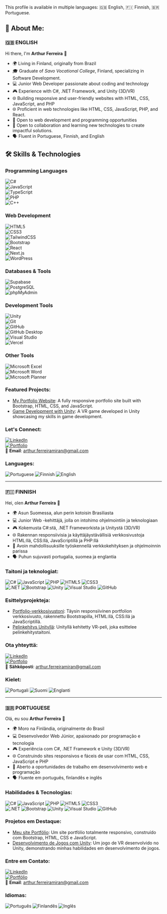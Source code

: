This profile is available in multiple languages: 🇬🇧 English, 🇫🇮 Finnish, 🇧🇷 Portuguese.

## 💫 About Me:

### 🇬🇧 **ENGLISH**
Hi there, I'm **Arthur Ferreira** 👋  
- 🌍 Living in Finland, originally from Brazil
- 🎓 Graduate of *Savo Vocational College*, Finland, specializing in Software Development.  
- 💻 Junior Web Developer passionate about coding and technology  
- 🎮 Experience with C#, .NET Framework, and Unity (3D/VR)  
- 🌐 Building responsive and user-friendly websites with HTML, CSS, JavaScript, and PHP
- 🌐 Proficient in web technologies like HTML, CSS, JavaScript, PHP, and React.  
- 💼 Open to web development and programming opportunities
- 🚀 Open to collaboration and learning new technologies to create impactful solutions.  
- 🗣️ Fluent in Portuguese, Finnish, and English  

## 🛠️ **Skills & Technologies**  

### **Programming Languages**  
![C#](https://img.shields.io/badge/c%23-%23239120.svg?style=flat&logo=csharp&logoColor=white)  
![JavaScript](https://img.shields.io/badge/javascript-%23323330.svg?style=flat&logo=javascript&logoColor=%23F7DF1E)  
![TypeScript](https://img.shields.io/badge/typescript-%23007ACC.svg?style=flat&logo=typescript&logoColor=white)  
![PHP](https://img.shields.io/badge/php-%23777BB4.svg?style=flat&logo=php&logoColor=white)  
![C++](https://img.shields.io/badge/c++-%2300599C.svg?style=flat&logo=c%2B%2B&logoColor=white)  

### **Web Development**  
![HTML5](https://img.shields.io/badge/html5-%23E34F26.svg?style=flat&logo=html5&logoColor=white)  
![CSS3](https://img.shields.io/badge/css3-%231572B6.svg?style=flat&logo=css3&logoColor=white)  
![TailwindCSS](https://img.shields.io/badge/tailwindcss-%2338B2AC.svg?style=flat&logo=tailwind-css&logoColor=white)  
![Bootstrap](https://img.shields.io/badge/bootstrap-%238511FA.svg?style=flat&logo=bootstrap&logoColor=white)  
![React](https://img.shields.io/badge/react-%2320232a.svg?style=flat&logo=react&logoColor=%2361DAFB)  
![Next.js](https://img.shields.io/badge/next.js-%23000000.svg?style=flat&logo=next.js&logoColor=white)  
![WordPress](https://img.shields.io/badge/wordpress-%23117AC9.svg?style=flat&logo=wordpress&logoColor=white)  

### **Databases & Tools**  
![Supabase](https://img.shields.io/badge/supabase-%23000000.svg?style=flat&logo=supabase&logoColor=white)  
![PostgreSQL](https://img.shields.io/badge/postgreSQL-%23316192.svg?style=flat&logo=postgresql&logoColor=white)  
![phpMyAdmin](https://img.shields.io/badge/phpMyAdmin-%236899FF.svg?style=flat&logo=phpmyadmin&logoColor=white)  

### **Development Tools**  
![Unity](https://img.shields.io/badge/unity-%23000000.svg?style=flat&logo=unity&logoColor=white)  
![Git](https://img.shields.io/badge/git-%23F05033.svg?style=flat&logo=git&logoColor=white)  
![GitHub](https://img.shields.io/badge/github-%23121011.svg?style=flat&logo=github&logoColor=white)  
![GitHub Desktop](https://img.shields.io/badge/github_desktop-%23121011.svg?style=flat&logo=github&logoColor=white)  
![Visual Studio](https://img.shields.io/badge/visual_studio-%235C2D91.svg?style=flat&logo=visual%20studio&logoColor=white)  
![Vercel](https://img.shields.io/badge/vercel-%23000000.svg?style=flat&logo=vercel&logoColor=white)  

### **Other Tools**  
![Microsoft Excel](https://img.shields.io/badge/microsoft_excel-%2334A853.svg?style=flat&logo=microsoft-excel&logoColor=white)  
![Microsoft Word](https://img.shields.io/badge/microsoft_word-%231D9BF0.svg?style=flat&logo=microsoft-word&logoColor=white)  
![Microsoft Planner](https://img.shields.io/badge/microsoft_planner-%235BC236.svg?style=flat&logo=microsoft&logoColor=white)  


### Featured Projects:  
- [My Portfolio Website](https://naroshh.github.io): A fully responsive portfolio site built with Bootstrap, HTML, CSS, and JavaScript.  
- [Game Development with Unity](https://github.com/Naroshh/GameProject): A VR game developed in Unity showcasing my skills in game development.  

### Let's Connect:  
[![LinkedIn](https://img.shields.io/badge/LinkedIn-%230077B5.svg?style=flat&logo=linkedin&logoColor=white)](https://www.linkedin.com/in/arthur-ferreira-66815524a)  
[![Portfolio](https://img.shields.io/badge/Portfolio-%23000000.svg?style=flat&logo=githubpages&logoColor=white)](https://naroshh.github.io)  
📧 **Email**: arthur.ferreiramiran@gmail.com  

### Languages:  
![Portuguese](https://img.shields.io/badge/Portuguese-Native-green)
![Finnish](https://img.shields.io/badge/Finnish-Fluent-blue)
![English](https://img.shields.io/badge/English-Fluent-yellow)

---

### 🇫🇮 **FINNISH**
Hei, olen **Arthur Ferreira** 👋  
- 🌍 Asun Suomessa, alun perin kotoisin Brasiliasta  
- 💻 Junior Web -kehittäjä, jolla on intohimo ohjelmointiin ja teknologiaan  
- 🎮 Kokemusta C#:stä, .NET Frameworkista ja Unitystä (3D/VR)  
- 🌐 Rakennan responsiivisia ja käyttäjäystävällisiä verkkosivustoja HTML:llä, CSS:llä, JavaScriptillä ja PHP:llä  
- 💼 Avoin mahdollisuuksille työskennellä verkkokehityksen ja ohjelmoinnin parissa  
- 🗣️ Puhun sujuvasti portugalia, suomea ja englantia  

### Taitoni ja teknologiat:  
![C#](https://img.shields.io/badge/c%23-%23239120.svg?style=flat&logo=csharp&logoColor=white)
![JavaScript](https://img.shields.io/badge/javascript-%23323330.svg?style=flat&logo=javascript&logoColor=%23F7DF1E)
![PHP](https://img.shields.io/badge/php-%23777BB4.svg?style=flat&logo=php&logoColor=white)
![HTML5](https://img.shields.io/badge/html5-%23E34F26.svg?style=flat&logo=html5&logoColor=white)
![CSS3](https://img.shields.io/badge/css3-%231572B6.svg?style=flat&logo=css3&logoColor=white)  
![.NET](https://img.shields.io/badge/.NET-5C2D91?style=flat&logo=.net&logoColor=white)
![Bootstrap](https://img.shields.io/badge/bootstrap-%238511FA.svg?style=flat&logo=bootstrap&logoColor=white)
![Unity](https://img.shields.io/badge/unity-%23000000.svg?style=flat&logo=unity&logoColor=white)
![Visual Studio](https://img.shields.io/badge/visual_studio-%235C2D91.svg?style=flat&logo=visual%20studio&logoColor=white)
![GitHub](https://img.shields.io/badge/github-%23121011.svg?style=flat&logo=github&logoColor=white)

### Esittelyprojekteja:  
- [Portfolio-verkkosivustoni](https://naroshh.github.io): Täysin responsiivinen portfolion verkkosivusto, rakennettu Bootstrapilla, HTML:llä, CSS:llä ja JavaScriptillä.  
- [Pelinkehitys Unityllä](https://github.com/Naroshh/GameProject): Unityllä kehitetty VR-peli, joka esittelee pelinkehitystaitoni.  

### Ota yhteyttä:  
[![LinkedIn](https://img.shields.io/badge/LinkedIn-%230077B5.svg?style=flat&logo=linkedin&logoColor=white)](https://www.linkedin.com/in/arthur-ferreira-66815524a)  
[![Portfolio](https://img.shields.io/badge/Portfolio-%23000000.svg?style=flat&logo=githubpages&logoColor=white)](https://naroshh.github.io)  
📧 **Sähköposti**: arthur.ferreiramiran@gmail.com  

### Kielet:  
![Portugali](https://img.shields.io/badge/Portugali-Äidinkieli-green)
![Suomi](https://img.shields.io/badge/Suomi-Sujuva-blue)
![Englanti](https://img.shields.io/badge/Englanti-Sujuva-yellow)

---

### 🇧🇷 **PORTUGUESE**
Olá, eu sou **Arthur Ferreira** 👋  
- 🌍 Moro na Finlândia, originalmente do Brasil  
- 💻 Desenvolvedor Web Júnior, apaixonado por programação e tecnologia  
- 🎮 Experiência com C#, .NET Framework e Unity (3D/VR)  
- 🌐 Construindo sites responsivos e fáceis de usar com HTML, CSS, JavaScript e PHP  
- 💼 Aberto a oportunidades de trabalho em desenvolvimento web e programação  
- 🗣️ Fluente em português, finlandês e inglês  

### Habilidades & Tecnologias:  
![C#](https://img.shields.io/badge/c%23-%23239120.svg?style=flat&logo=csharp&logoColor=white)
![JavaScript](https://img.shields.io/badge/javascript-%23323330.svg?style=flat&logo=javascript&logoColor=%23F7DF1E)
![PHP](https://img.shields.io/badge/php-%23777BB4.svg?style=flat&logo=php&logoColor=white)
![HTML5](https://img.shields.io/badge/html5-%23E34F26.svg?style=flat&logo=html5&logoColor=white)
![CSS3](https://img.shields.io/badge/css3-%231572B6.svg?style=flat&logo=css3&logoColor=white)  
![.NET](https://img.shields.io/badge/.NET-5C2D91?style=flat&logo=.net&logoColor=white)
![Bootstrap](https://img.shields.io/badge/bootstrap-%238511FA.svg?style=flat&logo=bootstrap&logoColor=white)
![Unity](https://img.shields.io/badge/unity-%23000000.svg?style=flat&logo=unity&logoColor=white)
![Visual Studio](https://img.shields.io/badge/visual_studio-%235C2D91.svg?style=flat&logo=visual%20studio&logoColor=white)
![GitHub](https://img.shields.io/badge/github-%23121011.svg?style=flat&logo=github&logoColor=white)

### Projetos em Destaque:  
- [Meu site Portfólio](https://naroshh.github.io): Um site portfólio totalmente responsivo, construído com Bootstrap, HTML, CSS e JavaScript.  
- [Desenvolvimento de Jogos com Unity](https://github.com/Naroshh/GameProject): Um jogo de VR desenvolvido no Unity, demonstrando minhas habilidades em desenvolvimento de jogos.  

### Entre em Contato:  
[![LinkedIn](https://img.shields.io/badge/LinkedIn-%230077B5.svg?style=flat&logo=linkedin&logoColor=white)](https://www.linkedin.com/in/arthur-ferreira-66815524a)  
[![Portfólio](https://img.shields.io/badge/Portfólio-%23000000.svg?style=flat&logo=githubpages&logoColor=white)](https://naroshh.github.io)  
📧 **Email**: arthur.ferreiramiran@gmail.com  

### Idiomas:  
![Português](https://img.shields.io/badge/Português-Nativo-green)
![Finlandês](https://img.shields.io/badge/Finlandês-Fluente-blue)
![Inglês](https://img.shields.io/badge/Inglês-Fluente-yellow)

